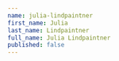 ```yaml
---
name: julia-lindpaintner
first_name: Julia
last_name: Lindpaintner
full_name: Julia Lindpaintner
published: false
---
```


